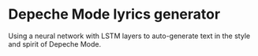 # Depeche Mode lyrics generator
Using a neural network with LSTM layers to auto-generate text in the style and spirit of Depeche Mode. 
